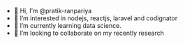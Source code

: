 - 👋 Hi, I’m @pratik-ranpariya
- 👀 I’m interested in nodejs, reactjs, laravel and codignator
- 🌱 I’m currently learning data science.
- 💞️ I’m looking to collaborate on my recently research

<!---
pratik-ranpariya/pratik-ranpariya is a ✨ special ✨ repository because its `README.md` (this file) appears on your GitHub profile.
You can click the Preview link to take a look at your changes.
--->
